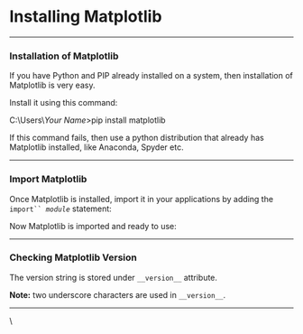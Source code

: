 # Installing Matplotlib

***

### Installation of Matplotlib

If you have Python and PIP already installed on a system, then installation of Matplotlib is very easy.

Install it using this command:

C:\Users\\_Your Name_>pip install matplotlib

If this command fails, then use a python distribution that already has Matplotlib installed,  like Anaconda, Spyder etc.

***

### Import Matplotlib

Once Matplotlib is installed, import it in your applications by adding the `import`` `_`module`_ statement:

Now Matplotlib is imported and ready to use:

***

### Checking Matplotlib Version

The version string is stored under `__version__` attribute.

**Note:** two underscore characters are used in `__version__`.

***

\
